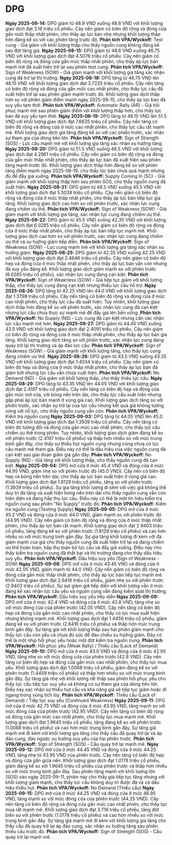 # DPG

**Ngày 2025-08-14:** DPG giảm từ 48.9 VND xuống 48.6 VND với khối lượng giao dịch đạt 3.16 triệu cổ phiếu. Cây nến giảm có biên độ rộng và đóng cửa gần mức thấp nhất phiên, cho thấy áp lực bán nhẹ nhưng khối lượng thấp hơn đáng kể so với các phiên tăng trước đó. **Phân tích VPA/Wyckoff:** Test cung - Giá giảm với khối lượng thấp cho thấy nguồn cung không đáng kể sau đợt tăng giá.
**Ngày 2025-08-15:** DPG giảm từ 48.6 VND xuống 46.75 VND với khối lượng giao dịch đạt 4.5076 triệu cổ phiếu. Cây nến giảm có biên độ rộng và đóng cửa gần mức thấp nhất phiên, cho thấy áp lực bán mạnh mẽ đã xuất hiện trở lại sau phiên test cung. **Phân tích VPA/Wyckoff:** Sign of Weakness (SOW) - Giá giảm mạnh với khối lượng gia tăng xác nhận cung đã trở lại thị trường.
**Ngày 2025-08-18:** DPG tăng từ 46.75 VND lên 48.15 VND với khối lượng giao dịch đạt 3.7235 triệu cổ phiếu. Cây nến tăng có biên độ rộng và đóng cửa gần mức cao nhất phiên, cho thấy lực cầu đã xuất hiện trở lại sau phiên giảm mạnh trước đó. Khối lượng giao dịch thấp hơn so với phiên giảm điểm mạnh ngày 2025-08-15, cho thấy áp lực bán đã suy yếu tạm thời. **Phân tích VPA/Wyckoff:** Automatic Rally (AR) - Giá hồi phục mạnh mẽ sau phiên giảm điểm với khối lượng thấp hơn, cho thấy lực bán đã suy yếu tạm thời.
**Ngày 2025-08-19:** DPG tăng từ 48.15 VND lên 51.5 VND với khối lượng giao dịch đạt 7.6635 triệu cổ phiếu. Cây nến tăng có biên độ rộng và đóng cửa ở mức cao nhất phiên, cho thấy lực cầu rất mạnh mẽ. Khối lượng giao dịch gia tăng đáng kể so với các phiên trước, xác nhận sự tham gia của dòng tiền lớn. **Phân tích VPA/Wyckoff:** Sign of Strength (SOS) - Lực cầu mạnh mẽ với khối lượng gia tăng xác nhận xu hướng tăng.
**Ngày 2025-08-20:** DPG giảm từ 51.5 VND xuống 48.5 VND với khối lượng giao dịch đạt 4.2961 triệu cổ phiếu. Cây nến giảm có biên độ rộng và đóng cửa gần mức thấp nhất phiên, cho thấy áp lực bán đã xuất hiện sau phiên tăng mạnh trước đó. Khối lượng giao dịch thấp hơn đáng kể so với phiên tăng điểm mạnh ngày 2025-08-19, cho thấy lực bán chưa quá mạnh nhưng đủ để đẩy giá xuống. **Phân tích VPA/Wyckoff:** Supply Coming In (SC) - Giá giảm mạnh với khối lượng thấp hơn sau phiên SOS, cho thấy nguồn cung đã xuất hiện.
**Ngày 2025-08-21:** DPG giảm từ 48.5 VND xuống 45.5 VND với khối lượng giao dịch đạt 5.5038 triệu cổ phiếu. Cây nến giảm có biên độ rộng và đóng cửa ở mức thấp nhất phiên, cho thấy áp lực bán tiếp tục gia tăng. Khối lượng giao dịch cao hơn so với phiên trước, xác nhận lực cung đang chiếm ưu thế. **Phân tích VPA/Wyckoff:** Sign of Weakness (SOW) - Giá giảm mạnh với khối lượng gia tăng, xác nhận lực cung đang chiếm ưu thế.
**Ngày 2025-08-22:** DPG giảm từ 45.5 VND xuống 42.35 VND với khối lượng giao dịch đạt 6.0285 triệu cổ phiếu. Cây nến giảm có biên độ rộng và đóng cửa ở mức thấp nhất phiên, cho thấy áp lực bán tiếp tục mạnh mẽ. Khối lượng giao dịch cao hơn so với phiên trước, xác nhận lực cung đang chiếm ưu thế và xu hướng giảm tiếp diễn. **Phân tích VPA/Wyckoff:** Sign of Weakness (SOW) - Lực cung mạnh mẽ với khối lượng gia tăng xác nhận xu hướng giảm.
**Ngày 2025-08-25:** DPG giảm từ 42.35 VND xuống 42.25 VND với khối lượng giao dịch đạt 2.4646 triệu cổ phiếu. Cây nến giảm có biên độ hẹp và đóng cửa ở mức thấp nhất phiên, cho thấy áp lực bán vẫn còn nhưng đã suy yếu đáng kể. Khối lượng giao dịch giảm mạnh so với phiên trước (6.0285 triệu cổ phiếu), xác nhận lực cung đang cạn kiệt. **Phân tích VPA/Wyckoff:** Sign of Weakness (SOW) - Giá tiếp tục giảm với khối lượng thấp, cho thấy lực cung đang cạn kiệt nhưng thiếu lực cầu hỗ trợ.
**Ngày 2025-08-26:** DPG tăng từ 42.25 VND lên 44.0 VND với khối lượng giao dịch đạt 1.3798 triệu cổ phiếu. Cây nến tăng có biên độ rộng và đóng cửa ở mức cao nhất phiên, cho thấy lực cầu đã xuất hiện. Tuy nhiên, khối lượng giao dịch thấp hơn đáng kể so với phiên trước, xác nhận lực cung đã cạn kiệt nhưng lực cầu chưa thực sự mạnh mẽ để đẩy giá lên bền vững. **Phân tích VPA/Wyckoff:** No Supply (NS) - Lực cung đã cạn kiệt nhưng cần xác nhận lực cầu mạnh mẽ hơn.
**Ngày 2025-08-27:** DPG giảm từ 44.45 VND xuống 43.5 VND với khối lượng giao dịch đạt 2.4091 triệu cổ phiếu. Cây nến giảm có biên độ rộng và đóng cửa ở mức thấp nhất phiên, cho thấy áp lực bán gia tăng. Khối lượng giao dịch tăng so với phiên trước, xác nhận lực cung đang quay trở lại thị trường và áp đảo lực cầu. **Phân tích VPA/Wyckoff:** Sign of Weakness (SOW) - Giá giảm mạnh với khối lượng tăng, cho thấy lực cung đang chiếm ưu thế.
**Ngày 2025-08-28:** DPG giảm từ 43.5 VND xuống 43.35 VND với khối lượng giao dịch đạt 1.4034 triệu cổ phiếu. Cây nến giảm có biên độ hẹp và đóng cửa ở mức thấp nhất phiên, cho thấy áp lực bán đã giảm bớt nhưng lực cầu vẫn chưa xuất hiện. **Phân tích VPA/Wyckoff:** No Demand (ND) - Giá giảm với khối lượng thấp, cho thấy thiếu lực cầu.
**Ngày 2025-08-29:** DPG tăng từ 43.35 VND lên 44.05 VND với khối lượng giao dịch đạt 2.4197 triệu cổ phiếu. Cây nến tăng có biên độ hẹp và đóng cửa gần mức mở cửa, với bóng nến trên dài, cho thấy lực cầu xuất hiện nhưng gặp phải áp lực bán mạnh ở vùng giá cao. Khối lượng giao dịch tăng so với phiên trước, xác nhận sự trở lại của lực cầu nhưng kết quả giá không tương xứng với nỗ lực, cho thấy nguồn cung vẫn còn. **Phân tích VPA/Wyckoff:** Kiểm tra nguồn cung
**Ngày 2025-09-03:** DPG tăng từ 44.05 VND lên 45.0 VND với khối lượng giao dịch đạt 1.3939 triệu cổ phiếu. Cây nến tăng có biên độ tương đối và đóng cửa gần mức cao nhất phiên, cho thấy lực cầu chiếm ưu thế trong phiên. Tuy nhiên, khối lượng giao dịch giảm đáng kể so với phiên trước (2.4197 triệu cổ phiếu) và thấp hơn nhiều so với mức trung bình gần đây, cho thấy sự thiếu hụt nguồn cung nhưng cũng chưa có lực cầu mạnh mẽ tham gia. Điều này có thể là dấu hiệu của việc nguồn cung đã cạn kiệt sau giai đoạn giảm giá gần đây. **Phân tích VPA/Wyckoff:** No Supply (NS) - Giá tăng với khối lượng thấp, cho thấy nguồn cung đã cạn kiệt.
**Ngày 2025-09-04:** DPG mở cửa ở mức 45.4 VND và đóng cửa ở mức 44.95 VND, giảm nhẹ so với phiên trước đó (45.0 VND). Cây nến có biên độ hẹp và bóng nến trên dài, cho thấy áp lực bán xuất hiện ở vùng giá cao. Khối lượng giao dịch đạt 1.8129 triệu cổ phiếu, tăng so với phiên trước (1.3939 triệu cổ phiếu). Sự gia tăng khối lượng đi kèm với việc giá không thể duy trì đà tăng và xuất hiện bóng nến trên dài cho thấy nguồn cung vẫn còn hiện diện và đang hấp thụ lực cầu. Điều này có thể là một tín hiệu kiểm tra nguồn cung sau phiên "No Supply" trước đó. **Phân tích VPA/Wyckoff:** Kiểm tra nguồn cung (Testing Supply)
**Ngày 2025-09-05:** DPG mở cửa ở mức 45.2 VND và đóng cửa ở mức 44.0 VND, giảm mạnh so với phiên trước đó (44.95 VND). Cây nến giảm có biên độ rộng và đóng cửa ở mức thấp nhất phiên, cho thấy áp lực bán rất mạnh. Khối lượng giao dịch đạt 2.9403 triệu cổ phiếu, tăng đáng kể so với phiên trước (1.8129 triệu cổ phiếu) và cao hơn nhiều so với mức trung bình gần đây. Sự gia tăng khối lượng đi kèm với đà giảm mạnh của giá cho thấy nguồn cung đã xuất hiện trở lại và đang chiếm ưu thế hoàn toàn, hấp thụ toàn bộ lực cầu và đẩy giá xuống. Điều này cho thấy kiểm tra nguồn cung đã thất bại và thị trường đang cho thấy dấu hiệu suy yếu. **Phân tích VPA/Wyckoff:** Dấu hiệu suy yếu (Sign of Weakness - SOW)
**Ngày 2025-09-08:** DPG mở cửa ở mức 43.45 VND và đóng cửa ở mức 42.05 VND, giảm mạnh từ 44.0 VND. Cây nến giảm có biên độ rộng và đóng cửa gần mức thấp nhất phiên, cho thấy áp lực bán tiếp tục mạnh mẽ. Khối lượng giao dịch đạt 2.6416 triệu cổ phiếu, giảm nhẹ so với phiên trước (2.9403 triệu cổ phiếu). Sự sụt giảm giá tiếp diễn với khối lượng vẫn ở mức đáng kể xác nhận lực cầu yếu và nguồn cung vẫn đang kiểm soát thị trường. **Phân tích VPA/Wyckoff:** Dấu hiệu suy yếu tiếp diễn
**Ngày 2025-09-09:** DPG mở cửa ở mức 42.4 VND và đóng cửa ở mức 42.8 VND, tăng nhẹ so với mức đóng cửa của phiên trước (42.05 VND). Cây nến tăng có biên độ hẹp và đóng cửa gần mức cao nhất phiên, cho thấy có lực mua xuất hiện nhưng không mạnh mẽ. Khối lượng giao dịch đạt 1.4459 triệu cổ phiếu, giảm đáng kể so với phiên trước (2.6416 triệu cổ phiếu) và thấp hơn mức trung bình gần đây. Sự tăng giá với khối lượng thấp sau hai phiên giảm mạnh cho thấy lực cầu còn yếu và chưa đủ sức để đảo chiều xu hướng giảm. Đây có thể là một nhịp hồi phục yếu hoặc một đợt kiểm tra nguồn cung. **Phân tích VPA/Wyckoff:** Hồi phục yếu (Weak Rally) / Thiếu cầu (Lack of Demand)
**Ngày 2025-09-10:** DPG mở cửa ở mức 43.0 VND và đóng cửa ở mức 42.95 VND, tăng nhẹ so với mức đóng cửa của phiên trước (42.8 VND). Cây nến tăng có biên độ hẹp và đóng cửa gần mức cao nhất phiên, cho thấy lực mua yếu. Khối lượng giao dịch đạt 1.0068 triệu cổ phiếu, giảm đáng kể so với phiên trước (1.4459 triệu cổ phiếu) và thấp hơn nhiều so với mức trung bình gần đây. Sự tăng giá nhẹ với khối lượng rất thấp sau phiên hồi phục yếu cho thấy lực cầu tiếp tục suy yếu và không có sự tham gia của dòng tiền lớn. Điều này xác nhận sự thiếu hụt cầu và khả năng giá sẽ tiếp tục giảm hoặc đi ngang trong vùng tích lũy. **Phân tích VPA/Wyckoff:** Thiếu cầu (Lack of Demand) / Tiếp tục suy yếu (Continued Weakness)
**Ngày 2025-09-11:** DPG mở cửa ở mức 42.75 VND và đóng cửa ở mức 43.95 VND, tăng mạnh so với mức đóng cửa của phiên trước (42.95 VND). Cây nến tăng có biên độ rộng và đóng cửa gần mức cao nhất phiên, cho thấy lực mua mạnh mẽ. Khối lượng giao dịch đạt 1.9645 triệu cổ phiếu, tăng đáng kể so với phiên trước (1.0068 triệu cổ phiếu) và cao hơn mức trung bình gần đây. Sự tăng giá mạnh mẽ đi kèm với khối lượng gia tăng cho thấy cầu đã quay trở lại và áp đảo cung, đảo ngược xu hướng suy yếu của hai phiên trước. **Phân tích VPA/Wyckoff:** Sign of Strength (SOS) - Cầu quay trở lại mạnh mẽ.
**Ngày 2025-09-12:** DPG mở cửa ở mức 44.45 VND và đóng cửa ở mức 44.25 VND, tăng nhẹ từ 43.95 VND của phiên trước. Cây nến tăng có biên độ hẹp và đóng cửa gần giữa nến. Khối lượng giao dịch đạt 1.0178 triệu cổ phiếu, giảm đáng kể so với 1.9645 triệu cổ phiếu của phiên trước và thấp hơn nhiều so với mức trung bình gần đây. Sau phiên tăng mạnh với khối lượng lớn (SOS) vào ngày 2025-09-11, phiên này cho thấy giá tiếp tục tăng nhưng với khối lượng giảm mạnh, cho thấy lực cầu không duy trì được đà và có dấu hiệu thiếu hụt. **Phân tích VPA/Wyckoff:** No Demand (Thiếu cầu)
**Ngày 2025-09-15:** DPG mở cửa ở mức 44.25 VND và đóng cửa ở mức 46.95 VND, tăng mạnh so với mức đóng cửa của phiên trước (44.25 VND). Cây nến tăng có biên độ rộng và đóng cửa gần mức cao nhất phiên, cho thấy lực mua rất mạnh mẽ. Khối lượng giao dịch đạt 3.718 triệu cổ phiếu, tăng đột biến so với phiên trước (1.0178 triệu cổ phiếu) và cao hơn nhiều so với mức trung bình gần đây. Sự tăng giá mạnh mẽ đi kèm với khối lượng gia tăng cho thấy cầu đã quay trở lại áp đảo cung, xác nhận xu hướng tăng sau phiên thiếu cầu trước đó. **Phân tích VPA/Wyckoff:** Sign of Strength (SOS) - Cầu quay trở lại mạnh mẽ.
